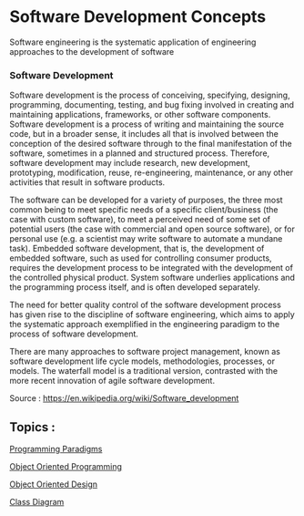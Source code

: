 # Software Development Concepts
 
Software engineering is the systematic application of engineering approaches to the development of software

### Software Development

Software development is the process of conceiving, specifying, designing, programming, documenting, testing, and bug fixing involved in creating and maintaining applications, frameworks, or other software components. Software development is a process of writing and maintaining the source code, but in a broader sense, it includes all that is involved between the conception of the desired software through to the final manifestation of the software, sometimes in a planned and structured process. Therefore, software development may include research, new development, prototyping, modification, reuse, re-engineering, maintenance, or any other activities that result in software products.

The software can be developed for a variety of purposes, the three most common being to meet specific needs of a specific client/business (the case with custom software), to meet a perceived need of some set of potential users (the case with commercial and open source software), or for personal use (e.g. a scientist may write software to automate a mundane task). Embedded software development, that is, the development of embedded software, such as used for controlling consumer products, requires the development process to be integrated with the development of the controlled physical product. System software underlies applications and the programming process itself, and is often developed separately.

The need for better quality control of the software development process has given rise to the discipline of software engineering, which aims to apply the systematic approach exemplified in the engineering paradigm to the process of software development.

There are many approaches to software project management, known as software development life cycle models, methodologies, processes, or models. The waterfall model is a traditional version, contrasted with the more recent innovation of agile software development. 

Source : https://en.wikipedia.org/wiki/Software_development

## Topics :

[Programming Paradigms](https://github.com/CatalaniCD/computer_science/blob/main/5.%20software_dev/paradigm.md)

[Object Oriented Programming](https://github.com/CatalaniCD/computer_science/blob/main/5.%20software_dev/object_oriented.md)

[Object Oriented Design](https://github.com/CatalaniCD/computer_science/blob/main/5.%20software_dev/object_desing.md)

[Class Diagram](https://github.com/CatalaniCD/computer_science/blob/main/5.%20software_dev/class_diagram.md)
